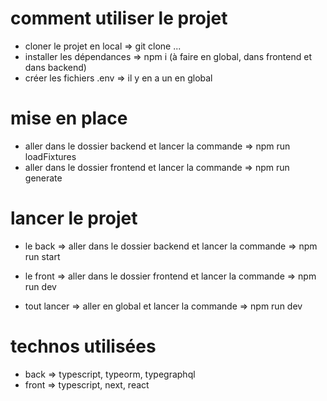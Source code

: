 # comment utiliser le projet

- cloner le projet en local => git clone ...
- installer les dépendances => npm i (à faire en global, dans frontend et dans backend)
- créer les fichiers .env => il y en a un en global

# mise en place

- aller dans le dossier backend et lancer la commande => npm run loadFixtures
- aller dans le dossier frontend et lancer la commande => npm run generate

# lancer le projet

- le back => aller dans le dossier backend et lancer la commande => npm run start
- le front => aller dans le dossier frontend et lancer la commande => npm run dev

- tout lancer => aller en global et lancer la commande => npm run dev

# technos utilisées

- back => typescript, typeorm, typegraphql
- front => typescript, next, react
